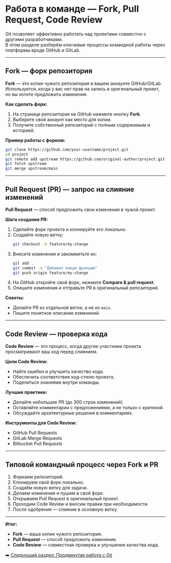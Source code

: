 # Работа в команде — Fork, Pull Request, Code Review

Git позволяет эффективно работать над проектами совместно с другими разработчиками.  
В этом разделе разберём ключевые процессы командной работы через платформы вроде GitHub и GitLab.

---

## Fork — форк репозитория

**Fork** — это копия чужого репозитория в вашем аккаунте GitHub/GitLab.  
Используется, когда у вас нет прав на запись в оригинальный проект, но вы хотите предложить изменения.

**Как сделать форк:**
1. На странице репозитория на GitHub нажмите кнопку **Fork**.
2. Выберите свой аккаунт как место для копии.
3. Получите собственный репозиторий с полным содержимым и историей.

**Пример работы с форком:**
```bash
git clone https://github.com/your-username/project.git
cd project
git remote add upstream https://github.com/original-author/project.git  # ссылка на оригинальный проект
git fetch upstream
git merge upstream/main
```

---

## Pull Request (PR) — запрос на слияние изменений

**Pull Request** — способ предложить свои изменения в чужой проект.

**Шаги создания PR:**
1. Сделайте форк проекта и клонируйте его локально.
2. Создайте новую ветку:
   ```bash
   git checkout -b feature/my-change
   ```
3. Внесите изменения и закоммитьте их:
   ```bash
   git add .
   git commit -m "Добавил новую функцию"
   git push origin feature/my-change
   ```
4. На GitHub откройте свой форк, нажмите **Compare & pull request**.
5. Опишите изменения и отправьте PR в оригинальный репозиторий.

**Советы:**
- Делайте PR из отдельной ветки, а не из `main`.
- Пишите понятное описание изменений.

---

## Code Review — проверка кода

**Code Review** — это процесс, когда другие участники проекта просматривают ваш код перед слиянием.

**Цели Code Review:**
- Найти ошибки и улучшить качество кода.
- Обеспечить соответствие код-стилю проекта.
- Поделиться знаниями внутри команды.

**Лучшие практики:**
- Делайте небольшие PR (до 300 строк изменений).
- Оставляйте комментарии с предложениями, а не только с критикой.
- Обсуждайте архитектурные решения в комментариях.

**Инструменты для Code Review:**
- GitHub Pull Requests
- GitLab Merge Requests
- Bitbucket Pull Requests

---

## Типовой командный процесс через Fork и PR

1. Форкаем репозиторий.
2. Клонируем свой форк локально.
3. Создаём новую ветку для задачи.
4. Делаем изменения и пушим в свой форк.
5. Открываем Pull Request в оригинальный проект.
6. Проходим Code Review и вносим правки при необходимости.
7. После одобрения — слияние в основную ветку.

---

**Итог:**  
- **Fork** — ваша копия чужого репозитория.  
- **Pull Request** — способ предложить изменения.  
- **Code Review** — совместная проверка и улучшение качества кода.

➡️ [Следующий раздел: Продвинутая работа с Git](08-advanced.md)
